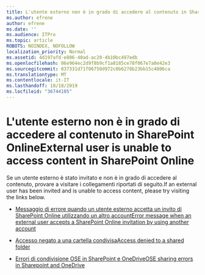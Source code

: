 ```yaml
---
title: L'utente esterno non è in grado di accedere al contenuto in SharePoint Online
ms.author: efrene
author: efrene
ms.date: ''
ms.audience: ITPro
ms.topic: article
ROBOTS: NOINDEX, NOFOLLOW
localization_priority: Normal
ms.assetid: 4d197afd-e806-40ad-ac20-4b10bc497edb
ms.openlocfilehash: 06e964ec2d9f8b9cf1a8185ce78f067e7a0e42e3
ms.sourcegitcommit: 037331d71f06750d972c0b6278b23bb15c4806ca
ms.translationtype: MT
ms.contentlocale: it-IT
ms.lasthandoff: 10/18/2019
ms.locfileid: "36744105"
---
```

# <a name="external-user-is-unable-to-access-content-in-sharepoint-online"></a><span data-ttu-id="e6603-102">L'utente esterno non è in grado di accedere al contenuto in SharePoint Online</span><span class="sxs-lookup"><span data-stu-id="e6603-102">External user is unable to access content in SharePoint Online</span></span>

<span data-ttu-id="e6603-103">Se un utente esterno è stato invitato e non è in grado di accedere al contenuto, provare a visitare i collegamenti riportati di seguito.</span><span class="sxs-lookup"><span data-stu-id="e6603-103">If an external user has been invited and is unable to access content, please try visiting the links below.</span></span>

- [<span data-ttu-id="e6603-104">Messaggio di errore quando un utente esterno accetta un invito di SharePoint Online utilizzando un altro account</span><span class="sxs-lookup"><span data-stu-id="e6603-104">Error message when an external user accepts a SharePoint Online invitation by using another account</span></span>](https://docs.microsoft.com/sharepoint/support/sharing-and-permissions/error-when-external-user-accepts-an-invitation-by-using-another-account)

- [<span data-ttu-id="e6603-105">Accesso negato a una cartella condivisa</span><span class="sxs-lookup"><span data-stu-id="e6603-105">Access denied to a shared folder</span></span>](https://docs.microsoft.com/sharepoint/support/sharing-and-permissions/cannot-access-shared-folder)

- [<span data-ttu-id="e6603-106">Errori di condivisione OSE in SharePoint e OneDrive</span><span class="sxs-lookup"><span data-stu-id="e6603-106">OSE sharing errors in Sharepoint and OneDrive</span></span>](https://docs.microsoft.com/sharepoint/sharepoint-onedrive-error-message)

